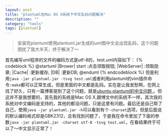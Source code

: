 ```yaml
---
layout: post
title: "plantuml在Mac OS X系统下中文乱码问题解决"
description: ""
category: "tools"
tags: [plantuml]
---
```


>安装完plantuml使用plantuml.jar生成的uml图中文会出现乱码，这个问题困扰了我大半天，终于解决了～

首先编写uml程序的文件的编码方式是utf-8的，test.uml内容如下：
{% codeblock %}
@startuml
|Brower|
start
:点击领取按钮;
|WebServer|
:领取勋章;
|Cache|
:更新缓存;
|DB|
:更新DB;
@enduml
{% endcodeblock %}
但是利用`java -jar plantuml.jar -tsvg test.uml`或者利用plantuml的vim插件命令`:make`都可以正常生成，但是里面的中文都是乱码。实在是让我发愁啊，在网上找了好久，只有一篇博客提到了这个问题，就是[ubuntu plantuml的中文问题 ](http://blog.sina.com.cn/s/blog_53e449530101408m.html)。但这并不是我想要的，首先我的系统是Mac OS X,跟博文中的系统不一样，其次我的系统对中文编码是支持的，其他的都没问题，只是这里有问题。最后还是自己帮了自己，使用`java -jar plantuml.jar -h`可以看到有个`-charset`选项，但是后面说的默认编码格式却是GBK2312，总有找到问题了，于是我在命令里加了下面的参数`java -jar plantuml.jar -charset utf-8 -tsvg test.uml`，在看结果终于可以了～中文显示正常了！  

